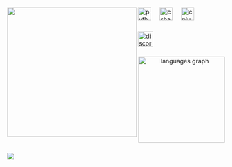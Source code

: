 <h1 align="left"></h1>

###

<img align="left" height="300" src="https://i.imgur.com/z2Ud2Bj.mp4"  />

###

<div align="left">
  <img src="https://cdn.jsdelivr.net/gh/devicons/devicon/icons/python/python-original.svg" height="30" alt="python logo"  />
  <img width="12" />
  <img src="https://cdn.jsdelivr.net/gh/devicons/devicon/icons/csharp/csharp-original.svg" height="30" alt="csharp logo"  />
  <img width="12" />
  <img src="https://cdn.jsdelivr.net/gh/devicons/devicon/icons/cplusplus/cplusplus-original.svg" height="30" alt="cplusplus logo"  />
</div>

###

<div align="left">
  <a href="https://discord.com/users/684468338734530696" target="_blank">
    <img src="https://img.shields.io/static/v1?message=Discord&logo=discord&label=&color=7289DA&logoColor=white&labelColor=&style=for-the-badge" height="35" alt="discord logo"  />
  </a>
</div>

###

<div align="center">
  <img src="https://github-readme-stats.vercel.app/api/top-langs?username=astriids&locale=en&hide_title=true&layout=compact&card_width=320&langs_count=5&theme=cobalt&hide_border=true&order=2" height="200" alt="languages graph"  />
</div>

###

<img align="left" src="https://visitor-badge.laobi.icu/badge?page_id=astriids.astriids&"  />

###
